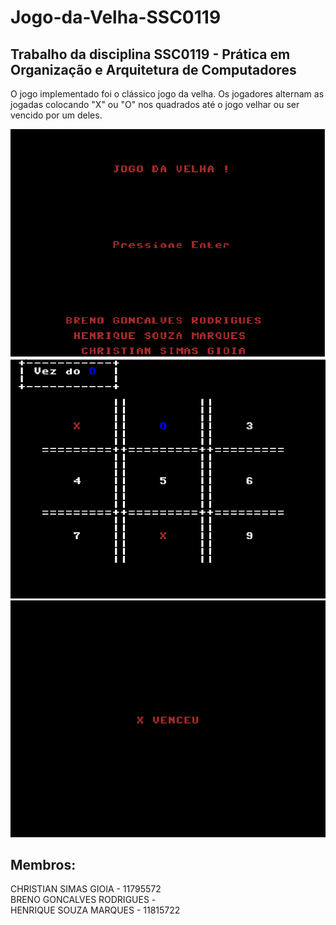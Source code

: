 # Jogo-da-Velha-SSC0119

## Trabalho da disciplina SSC0119 - Prática em Organização e Arquitetura de Computadores
O jogo implementado foi o clássico jogo da velha. Os jogadores alternam as jogadas colocando
"X" ou "O" nos quadrados até o jogo velhar ou ser vencido por um deles.

![Inicio](print0.png)
![Jogada](print1.png)
![Fim](print2.png)

## Membros: 
CHRISTIAN SIMAS GIOIA - 11795572<br>
BRENO GONCALVES RODRIGUES - <br>
HENRIQUE SOUZA MARQUES - 11815722<br> 
